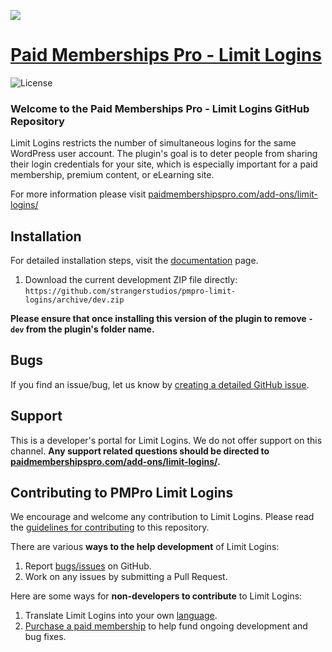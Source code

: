 ![](pmpro-limit-logins-banner.png)

# [Paid Memberships Pro - Limit Logins](https://www.paidmembershipspro.com/add-ons/limit-logins) #
[comment]: # (Generate badges from shields.io, only works for .org plugins to get other stats etc. We'd have to create our own endpoints for Premium plugins)

![License](https://img.shields.io/badge/license-GPL--3.0%2B-red.svg?style=flat-square)

### Welcome to the Paid Memberships Pro - Limit Logins GitHub Repository
Limit Logins restricts the number of simultaneous logins for the same WordPress user account. The plugin's goal is to deter people from sharing their login credentials for your site, which is especially important for a paid membership, premium content, or eLearning site.

For more information please visit [paidmembershipspro.com/add-ons/limit-logins/](https://www.paidmembershipspro.com/add-ons/limit-logins/)

## Installation ##
For detailed installation steps, visit the [documentation](https://www.paidmembershipspro.com/add-ons/limit-logins/) page.

1. Download the current development ZIP file directly: `https://github.com/strangerstudios/pmpro-limit-logins/archive/dev.zip`

**Please ensure that once installing this version of the plugin to remove `-dev` from the plugin's folder name.**

## Bugs ##
If you find an issue/bug, let us know by [creating a detailed GitHub issue](https://github.com/strangerstudios/pmpro-limit-logins/issues/new).

## Support ##
This is a developer's portal for Limit Logins. We do not offer support on this channel. **Any support related questions should be directed to [paidmembershipspro.com/add-ons/limit-logins/](https://www.paidmembershipspro.com/add-ons/limit-logins/).**

## Contributing to PMPro Limit Logins ##
We encourage and welcome any contribution to Limit Logins. Please read the [guidelines for contributing](https://github.com/strangerstudios/paid-memberships-pro/blob/dev/.github/CONTRIBUTING.md) to this repository.

There are various **ways to the help development** of Limit Logins:

1. Report [bugs/issues](https://github.com/strangerstudios/pmpro-limit-logins/issues/new) on GitHub.
2. Work on any issues by submitting a Pull Request.

Here are some ways for **non-developers to contribute** to Limit Logins:

1. Translate Limit Logins into your own [language](https://www.paidmembershipspro.com/paid-memberships-pro-in-your-language/).
2. [Purchase a paid membership](https://www.paidmembershipspro.com/pricing) to help fund ongoing development and bug fixes.
